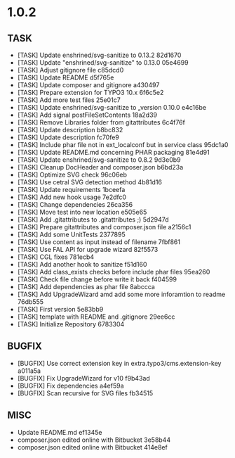# 1.0.2

## TASK
- [TASK] Update enshrined/svg-sanitize to 0.13.2 82d1670
- [TASK] Update "enshrined/svg-sanitize" to 0.13.0 05e4699
- [TASK] Adjust gitignore file c85dcd0
- [TASK] Update README d5f765e
- [TASK] Update composer and gitignore a430497
- [TASK] Prepare extension for TYPO3 10.x 6f6c5e2
- [TASK] Add more test files 25e01c7
- [TASK] Update enshrined/svg-sanitize to „version 0.10.0 e4c16be
- [TASK] Add signal postFileSetContents 18a2d39
- [TASK] Remove Libraries folder from gitattributes 6c4f76f
- [TASK] Update description b8bc832
- [TASK] Update description fc70fe9
- [TASK] Include phar file not in ext_localconf but in service class 95dc1a0
- [TASK] Update README.md concerning PHAR packaging 81e4d91
- [TASK] Update enshrined/svg-sanitize to 0.8.2 9d3e0b9
- [TASK] Cleanup DocHeader and composer.json b6bd23a
- [TASK] Optimize SVG check 96c06eb
- [TASK] Use cetral SVG detection method 4b81d16
- [TASK] Update requirements 1bceefa
- [TASK] Add new hook usage 7e2dfc0
- [TASK] Change dependencies 26ca356
- [TASK] Move test into new location e505e65
- [TASK] Add .gitattributes to .gitattributes ;) 5d2947d
- [TASK] Prepare gitattributes and composer.json file a2156c1
- [TASK] Add some UnitTests 2377895
- [TASK] Use content as input instead of filename 7fbf861
- [TASK] Use FAL API for upgrade wizard 82f5573
- [TASK] CGL fixes 781ecb4
- [TASK] Add another hook to sanitize f51d160
- [TASK] Add class_exists checks before include phar files 95ea260
- [TASK] Check file change before write it back f404599
- [TASK] Add dependencies as phar file 8abccca
- [TASK] Add UpgradeWizard amd add some more inforamtion to readme 76db555
- [TASK] First version 5e83bb9
- [TASK] template with README and .gitignore 29ee6cc
- [TASK] Initialize Repository 6783304

## BUGFIX
- [BUGFIX] Use correct extension key in extra.typo3/cms.extension-key a011a5a
- [BUGFIX] Fix UpgradeWizard for v10 f9b43ad
- [BUGFIX] Fix dependencies a4ef59a
- [BUGFIX] Scan recursive for SVG files fb34515

## MISC
- Update README.md ef1345e
- composer.json edited online with Bitbucket 3e58b44
- composer.json edited online with Bitbucket 414e8ef

